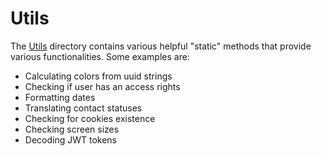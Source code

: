 # Utils
The [Utils](../src/utils) directory contains various helpful "static" methods that provide various functionalities. Some 
examples are:
* Calculating colors from uuid strings
* Checking if user has an access rights
* Formatting dates
* Translating contact statuses
* Checking for cookies existence
* Checking screen sizes
* Decoding JWT tokens